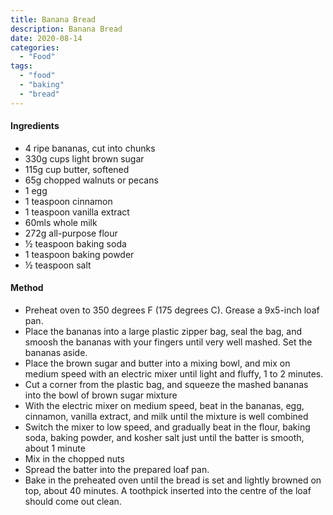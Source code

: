 ```yaml
---
title: Banana Bread
description: Banana Bread
date: 2020-08-14
categories:
  - "Food"
tags:
  - "food"
  - "baking"
  - "bread"
---
```


#### Ingredients
- 4 ripe bananas, cut into chunks
- 330g cups light brown sugar
- 115g cup butter, softened
- 65g chopped walnuts or pecans
- 1 egg
- 1 teaspoon cinnamon
- 1 teaspoon vanilla extract
- 60mls whole milk
- 272g all-purpose flour
- ½ teaspoon baking soda
- 1 teaspoon baking powder
- ½ teaspoon salt

#### Method
- Preheat oven to 350 degrees F (175 degrees C). Grease a 9x5-inch loaf pan.
- Place the bananas into a large plastic zipper bag, seal the bag, and smoosh the bananas with your fingers until very well mashed. Set the bananas aside.
- Place the brown sugar and butter into a mixing bowl, and mix on medium speed with an electric mixer until light and fluffy, 1 to 2 minutes.
- Cut a corner from the plastic bag, and squeeze the mashed bananas into the bowl of brown sugar mixture
- With the electric mixer on medium speed, beat in the bananas, egg, cinnamon, vanilla extract, and milk until the mixture is well combined
- Switch the mixer to low speed, and gradually beat in the flour, baking soda, baking powder, and kosher salt just until the batter is smooth, about 1 minute
- Mix in the chopped nuts
- Spread the batter into the prepared loaf pan.
- Bake in the preheated oven until the bread is set and lightly browned on top, about 40 minutes. A toothpick inserted into the centre of the loaf should come out clean.